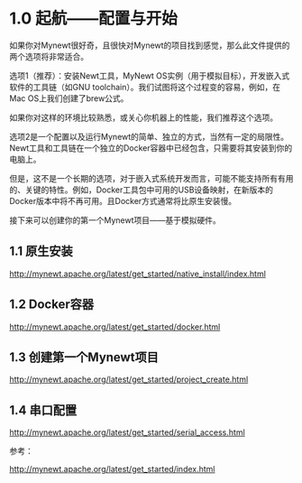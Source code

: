 # 1.0 起航——配置与开始

如果你对Mynewt很好奇，且很快对Mynewt的项目找到感觉，那么此文件提供的两个选项将非常适合。

选项1（推荐）：安装Newt工具，MyNewt OS实例（用于模拟目标），开发嵌入式软件的工具链（如GNU toolchain）。我们试图将这个过程变的容易，例如，在Mac OS上我们创建了brew公式。

如果你对这样的环境比较熟悉，或关心你机器上的性能，我们推荐这个选项。



选项2是一个配置以及运行Mynewt的简单、独立的方式，当然有一定的局限性。Newt工具和工具链在一个独立的Docker容器中已经包含，只需要将其安装到你的电脑上。

但是，这不是一个长期的选项，对于嵌入式系统开发而言，可能不能支持所有有用的、关键的特性。例如，Docker工具包中可用的USB设备映射，在新版本的Docker版本中将不再可用。且Docker方式通常将比原生安装慢。

接下来可以创建你的第一个Mynewt项目——基于模拟硬件。

## 1.1 原生安装

http://mynewt.apache.org/latest/get_started/native_install/index.html

## 1.2 Docker容器

http://mynewt.apache.org/latest/get_started/docker.html

## 1.3 创建第一个Mynewt项目

http://mynewt.apache.org/latest/get_started/project_create.html

## 1.4 串口配置

http://mynewt.apache.org/latest/get_started/serial_access.html



参考：

http://mynewt.apache.org/latest/get_started/index.html
